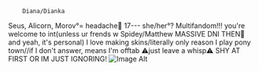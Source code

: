         Diana/Dianka
Seus, Alicorn, Morov°= headache🩵
17--- she/her°? Multifandom!!! you're welcome to int(unless ur frends w Spidey/Matthew MASSIVE DNI THEN🚫 and yeah, it's personal) I love making skins/literally only reason I play pony town//if I don't answer, means I'm offtab ⚠️just leave a whisp⚠️ SHY AT FIRST OR IM JUST IGNORING!
![Image Alt](https://watermelon.crd.co/assets/images/gallery21/d098e234.gif?v=6332de85)